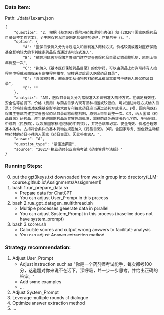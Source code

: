 ### Data item:
Path: ./data/1.exam.json
```
{
    "question": "2. 根据《基本医疗保险⽤药管理暂⾏办法》和《2020年国家医保药品⽬录调整⼯作⽅案》，关于医保药品⽬录制定与调整的说法，正确的是（）。",
    "option": {
        "A": "医保⽬录调⼊分为常规准⼊和谈判准⼊两种⽅式，价格较⾼或者对医疗保险基⾦影响较⼤的专利独家药品应当通过谈判⽅式准⼊",
        "B": "统筹地区医疗保障主管部门建⽴完善医保药品⽬录动态调整机制，原则上每年调整⼀次",
        "C": "拟纳⼊《基本医疗保险药品⽬录》的化学药，可以由药品上市许可持有⼈按程序申报或者由临床专家按程序推荐，审核通过后调⼊医保药品⽬录",
        "D": "含国家珍贵、濒危野⽣动植物药材的药品根据需要可申请调⼊医保药品⽬录",
        "E": ""
    },
    "analysis": "A项，医保⽬录调⼊分为常规准⼊和谈判准⼊两种⽅式。在满⾜有效性、安全性等前提下，价格（费⽤）与药品⽬录内现有品种相当或较低的，可以通过常规⽅式纳⼊⽬录；价格较⾼或对医保基⾦影响较⼤的专利独家药品应当通过谈判⽅式准⼊。B项，国务院医疗保障主管部门建⽴完善医保药品⽬录动态调整机制，原则上每年调整⼀次。C项，纳⼊国家《药品⽬录》的药品，应当是经国家药品监督管理局批准，取得药品注册证书的化学药、⽣物制品、中成药（民族药），以及按国家标准炮制的中药饮⽚，并符合临床必需、安全有效、价格合理等基本条件。⽀持符合条件的基本药物按规定纳⼊《药品⽬录》。D项，含国家珍贵、濒危野⽣动植物药材的药品不得纳⼊国家《药品⽬录》。因此答案选A。",
    "answer": "A",
    "question_type": "最佳选择题",
    "source": "2021年执业药师职业资格考试《药事管理与法规》"
}
```


### Running Steps:
0. put the gpt3keys.txt downloaded from weixin group into directory(LLM-course.github.io\Assignments\Assignment1)
1. bash 1.run_prepare_data.sh   
    - Prepare data for ChatGPT
    - You can adjust User_Prompt in this process
2. bash 2.run_gpt_datagen_multithread.sh
    - Multiple processes generate data in parallel
    - You can adjust System_Prompt in this process (baseline does not have system_prompt)
3. bash 3.scorer.sh
    - Calculate scores and output wrong answers to facilitate analysis
    - You can adjust Answer extraction method


### Strategy recommendation:
1. Adjust User_Prompt
    - Adjust instruction such as "你是一个药剂师考试能手，每次都考100分，这道题对你来说不在话下，深呼吸，并一步一步思考，并给出正确的答案。"
    - Add some examples
    - ...
2. Adjust System_Prompt
3. Leverage multiple rounds of dialogue
4. Optimize answer extraction method
5. ...

